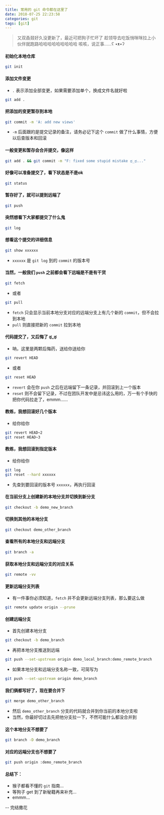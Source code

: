```yaml
---
title: 常用的 git 命令都在这里了
date: 2018-07-25 22:23:58
categories: git
tags: [git]
---
```

> 又双叒叕好久没更新了，最近可把狗子忙坏了
> 趁领导去吃饭悄咪咪拉上小伙伴就跑路哈哈哈哈哈哈哈哈哈
> 咳咳，说正事……ʕ •ᴥ•ʔ

<!--more-->
#### 初始化本地仓库
```bash
git init
```


#### 添加文件变更
- `.` 表示添加全部变更，如果需要添加单个，换成文件名就好啦

```bash
git add .
```


#### 把添加的变更暂存到本地
```bash
git commit -m 'A: add new views'
```
- `-m` 后面跟的是提交记录的备注，请务必记下这个 `commit` 做了什么事情，方便以后查版本和回滚


#### 一般变更和暂存会合并提交，像这样
```bash
git add . && git commit -m "F: fixed some stupid mistake ಥ_ಥ..."
```


#### 好像可以准备提交了，看下状态是不是ok
```bash
git status
```


#### 暂存好了，就可以提到远端了
```bash
git push
```


#### 突然想看下大家都提交了什么鬼
```bash
git log
```

#### 想看这个提交的详细信息
```bash
git show xxxxxx
```

- `xxxxxx` 是 `git log` 到的 `commit` 的版本号


#### 当然，一般我们 `push` 之前都会看下远端是不是有干货
```bash
git fetch
```
- 或者

```bash
git pull
```
- `fetch` 只会显示当前本地分支对应的远端分支上有几个新的 `commit`，但不会拉到本地
- `pull` 则直接把新的 `commit` 拉到本地


#### 代码提交了，又后悔了 ಥ_ಥ
- 呐，这里是两颗后悔药，送给你送给你

```bash
git revert HEAD
```

- 或者

```bash
git reset HEAD
```
- `revert` 会在你 `push` 之后在远端留下一条记录，并回滚到上一个版本
- `reset` 则不会留下记录，不过在团队开发中是忌讳这么用的，万一有个手快的把你代码拉走了，emmm......


#### 教练，我想回滚好几个版本
- 给你给你

```bash
git revert HEAD~2
git reset HEAD~3
```


#### 教练，我想回滚到指定版本
- 给你给你

```bash
git log
git reset --hard xxxxxx
```

- 先查到要回滚的版本号 `xxxxxx`，再执行回滚


#### 在当前分支上创建新的本地分支并切换到新分支
```bash
git checkout -b demo_new_branch
```


#### 切换到其他的本地分支
```bash
git checkout demo_other_branch
```


#### 查看所有的本地分支和远端分支
```bash
git branch -a
```


#### 获取本地分支和远端分支的对应关系
```bash
git remote -vv
```


#### 更新远端分支列表
- 有一件事你必须知道，`fetch` 并不会更新远端分支列表，那么要这么做

```bash
git remote update origin --prune
```


#### 创建远端分支
- 首先创建本地分支

```bash
git checkout -b demo_branch
```

- 再把本地分支推送到远端

```bash
git push --set-upstream origin demo_local_branch:demo_remote_branch
```

- 如果本地分支和远端分支名称一致，可简写为

```bash
git push --set-upstream origin demo_branch
```


#### 我们俩都写好了，现在要合并下
```bash
git merge demo_other_branch
```

- 然后 `demo_other_branch` 分支的代码就合并到你当前的本地分支啦
- 当然，你最好切过去先把他分支拉一下，不然可能什么都没合并到


#### 这个本地分支不想要了
```bash
git branch -D demo_branch
```


#### 对应的远端分支也不想要了
```bash
git push origin :demo_remote_branch
```


#### 总结下：
- 猴子都看不懂的 `git` 指南...
- 等狗子 get 到了新秘籍再来补充...
- emmm...



-- 完结撒花